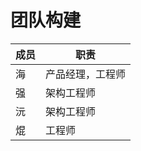 # 团队构建

| 成员   | 职责             |
| ------ | ---------------- |
| 海   | 产品经理，工程师 |
| 强 | 架构工程师       |
| 沅 | 架构工程师       |
| 焜 | 工程师           |

